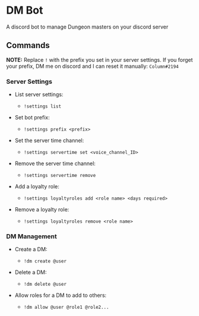 # DM Bot

A discord bot to manage Dungeon masters on your discord server


## Commands

**NOTE:** Replace `!` with the prefix you set in your server settings. If you forget your prefix, DM me on discord and I can reset it manually: `Column#2194`

### Server Settings

- List server settings:
	- `!settings list`

- Set bot prefix:
	- `!settings prefix <prefix>`

- Set the server time channel:
	- `!settings servertime set <voice_channel_ID>`

- Remove the server time channel:
	- `!settings servertime remove`

- Add a loyalty role:
	- `!settings loyaltyroles add <role name> <days required>`

- Remove a loyalty role:
	- `!settings loyaltyroles remove <role name>`

### DM Management

- Create a DM:
	- `!dm create @user`

- Delete a DM:
	- `!dm delete @user`

- Allow roles for a DM to add to others:
	- `!dm allow @user @role1 @role2...`